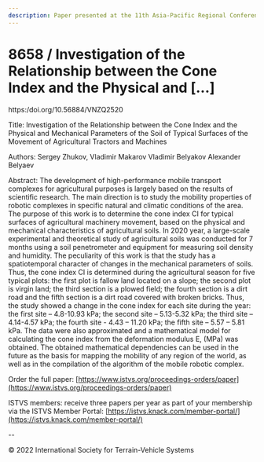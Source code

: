 ```yaml
---
description: Paper presented at the 11th Asia-Pacific Regional Conference of the ISTVS
---
```


# 8658 / Investigation of the Relationship between the Cone Index and the Physical and \[...]

https:/doi.org/10.56884/VNZQ2520

Title: Investigation of the Relationship between the Cone Index and the Physical and Mechanical Parameters of the Soil of Typical Surfaces of the Movement of Agricultural Tractors and Machines

Authors: Sergey Zhukov, Vladimir Makarov Vladimir Belyakov Alexander Belyaev

Abstract: The development of high-performance mobile transport complexes for agricultural purposes is largely based on the results of scientific research. The main direction is to study the mobility properties of robotic complexes in specific natural and climatic conditions of the area. The purpose of this work is to determine the cone index CI for typical surfaces of agricultural machinery movement, based on the physical and mechanical characteristics of agricultural soils. In 2020 year, a large-scale experimental and theoretical study of agricultural soils was conducted for 7 months using a soil penetrometer and equipment for measuring soil density and humidity. The peculiarity of this work is that the study has a spatiotemporal character of changes in the mechanical parameters of soils. Thus, the cone index CI is determined during the agricultural season for five typical plots: the first plot is fallow land located on a slope; the second plot is virgin land; the third section is a plowed field; the fourth section is a dirt road and the fifth section is a dirt road covered with broken bricks. Thus, the study showed a change in the cone index for each site during the year: the first site – 4.8-10.93 kPa; the second site – 5.13-5.32 kPa; the third site – 4.14-4.57 kPa; the fourth site - 4.43 – 11.20 kPa; the fifth site – 5.57 – 5.81 kPa. The data were also approximated and a mathematical model for calculating the cone index from the deformation modulus E, (MPa) was obtained. The obtained mathematical dependencies can be used in the future as the basis for mapping the mobility of any region of the world, as well as in the compilation of the algorithm of the mobile robotic complex.

Order the full paper: [https://www.istvs.org/proceedings-orders/paper](https://www.istvs.org/proceedings-orders/paper)

ISTVS members: receive three papers per year as part of your membership via the ISTVS Member Portal: [https://istvs.knack.com/member-portal/](https://istvs.knack.com/member-portal/)

\--

© 2022 International Society for Terrain-Vehicle Systems
